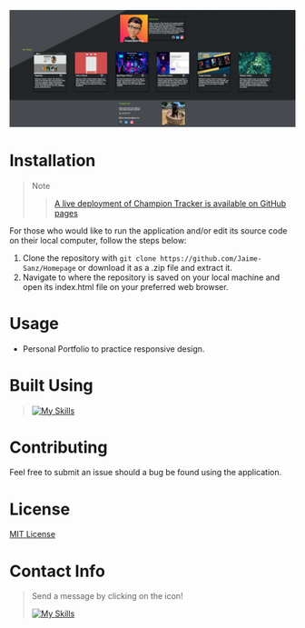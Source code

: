 ![](assets/Readme%20page.png)

# Installation
> Note
>
> > [A live deployment of Champion Tracker is available on GitHub pages](https://jaime-sanz.github.io/Homepage/)

For those who would like to run the application and/or edit its source code on their local computer, follow the steps below:

1. Clone the repository with `git clone https://github.com/Jaime-Sanz/Homepage` or download it as a .zip file and extract it.
2. Navigate to where the repository is saved on your local machine and open its index.html file on your preferred web browser.

# Usage
- Personal Portfolio to practice responsive design.

# Built Using
> [![My Skills](https://skillicons.dev/icons?i=html,css,vscode,discord)](https://skillicons.dev)

# Contributing
Feel free to submit an issue should a bug be found using the application.
# License
[MIT License](https://github.com/Jaime-Sanz/Champion-Tracker/blob/main/LICENSE)
# Contact Info
> Send a message by clicking on the icon!
> 
> [![My Skills](https://skillicons.dev/icons?i=linkedin)](https://www.linkedin.com/in/jaime-sanchez-a95874245/)
